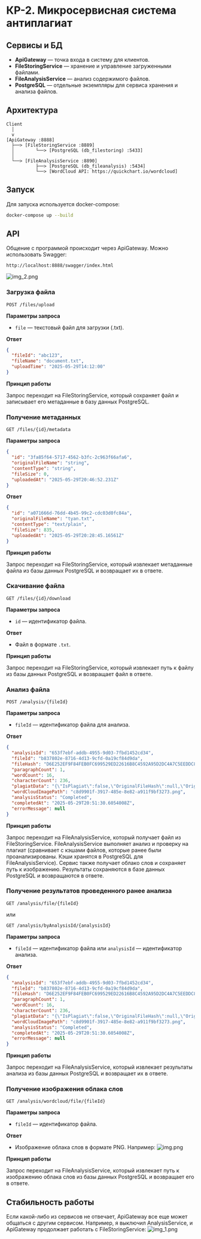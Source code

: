 # КР-2. Микросервисная система антиплагиат

## Сервисы и БД

- **ApiGateway** — точка входа в систему для клиентов.
- **FileStoringService** — хранение и управление загруженными файлами.
- **FileAnalysisService** — анализ содержимого файлов.
- **PostgreSQL** — отдельные экземпляры для сервиса хранения и анализа файлов.

## Архитектура

```text
Client
  │
  v
[ApiGateway :8888]
  ├──> [FileStoringService :8889]
  │        └──> [PostgreSQL (db_filestoring) :5433]
  │
  └──> [FileAnalysisService :8890]
           ├──> [PostgreSQL (db_fileanalysis) :5434]
           └──> [WordCloud API: https://quickchart.io/wordcloud]
```

## Запуск

Для запуска используется docker-compose:

```bash
docker-compose up --build
```

## API

Общение с программой происходит через ApiGateway. Можно использовать Swagger:

```text
http://localhost:8888/swagger/index.html
```
![img_2.png](img_2.png)

### Загрузка файла

```http
POST /files/upload
```
**Параметры запроса**
- `file` — текстовый файл для загрузки (.txt).

**Ответ**
```json
{
  "fileId": "abc123",
  "fileName": "document.txt",
  "uploadTime": "2025-05-29T14:12:00"
}
```

**Принцип работы**

Запрос переходит на FileStoringService, который сохраняет файл и записывает его метаданные в базу данных PostgreSQL.

### Получение метаданных
```http
GET /files/{id}/metadata
```

**Параметры запроса**
```json
{
  "id": "3fa85f64-5717-4562-b3fc-2c963f66afa6",
  "originalFileName": "string",
  "contentType": "string",
  "fileSize": 0,
  "uploadedAt": "2025-05-29T20:46:52.231Z"
}
```

**Ответ**
```json
{
  "id": "a071666d-76dd-4b45-99c2-cdc03d0fc84a",
  "originalFileName": "tyan.txt",
  "contentType": "text/plain",
  "fileSize": 835,
  "uploadedAt": "2025-05-29T20:28:45.16561Z"
}
```

**Принцип работы**

Запрос переходит на FileStoringService, который извлекает метаданные файла из базы данных PostgreSQL и возвращает их в ответе.

### Скачивание файла
```http
GET /files/{id}/download
```

**Параметры запроса**
- `id` — идентификатор файла.

**Ответ**
- Файл в формате `.txt`.

**Принцип работы**

Запрос переходит на FileStoringService, который извлекает путь к файлу из базы данных PostgreSQL и возвращает файл в ответе.

### Анализ файла
```http
POST /analysis/{fileId}
```

**Параметры запроса**
- `fileId` — идентификатор файла для анализа.

**Ответ**
```json
{
  "analysisId": "653f7ebf-addb-4955-9d03-7fbd1452cd34",
  "fileId": "b837802e-8716-4d13-9cfd-0a19cf84d9da",
  "fileHash": "D6E252EF9F84FEB0FC699529ED22616B8C4592A95D2DC4A7C5EEDDC8074DF7C2",
  "paragraphCount": 1,
  "wordCount": 16,
  "characterCount": 236,
  "plagiatData": "{\"IsPlagiat\":false,\"OriginalFileHash\":null,\"OriginalFileId\":null}",
  "wordCloudImagePath": "c8d9901f-3917-485e-8e82-a911f9bf3273.png",
  "analysisStatus": "Completed",
  "completedAt": "2025-05-29T20:51:30.6054008Z",
  "errorMessage": null
}
```

**Принцип работы**

Запрос переходит на FileAnalysisService, который получает файл из FileStoringService. FileAnalysisService выполняет анализ и проверку на
плагиат (сравнивает с кэшами файлов, которые ранее были проанализированы. Кэши хранятся в PostgreSQL для FileAnalysisService).
Сервис также получает облако слов и сохраняет путь к изображению. Результаты сохраняются в базе данных PostgreSQL и возвращаются в ответе.

### Получение результатов проведенного ранее анализа
```http
GET /analysis/file/{fileId}
```
или
```http
GET /analysis/byAnalysisId/{analysisId}
```

**Параметры запроса**
- `fileId` — идентификатор файла или `analysisId` — идентификатор анализа.

**Ответ**
```json
{
  "analysisId": "653f7ebf-addb-4955-9d03-7fbd1452cd34",
  "fileId": "b837802e-8716-4d13-9cfd-0a19cf84d9da",
  "fileHash": "D6E252EF9F84FEB0FC699529ED22616B8C4592A95D2DC4A7C5EEDDC8074DF7C2",
  "paragraphCount": 1,
  "wordCount": 16,
  "characterCount": 236,
  "plagiatData": "{\"IsPlagiat\":false,\"OriginalFileHash\":null,\"OriginalFileId\":null}",
  "wordCloudImagePath": "c8d9901f-3917-485e-8e82-a911f9bf3273.png",
  "analysisStatus": "Completed",
  "completedAt": "2025-05-29T20:51:30.6054008Z",
  "errorMessage": null
}
```

**Принцип работы**

Запрос переходит на FileAnalysisService, который извлекает результаты анализа из базы данных PostgreSQL и возвращает их в ответе.

### Получение изображения облака слов
```http
GET /analysis/wordcloud/file/{fileId}
```

**Параметры запроса**
- `fileId` — идентификатор файла.

**Ответ**
- Изображение облака слов в формате PNG. Например: ![img.png](img.png)

**Принцип работы**

Запрос переходит на FileAnalysisService, который извлекает путь к изображению облака слов из базы данных PostgreSQL и возвращает его в ответе.

## Стабильность работы

Если какой-либо из сервисов не отвечает, ApiGateway все еще может общаться с другим сервисом. Например, я выключил AnalysisService, и ApiGateway продолжает работать с FileStoringService:
![img_1.png](img_1.png)
